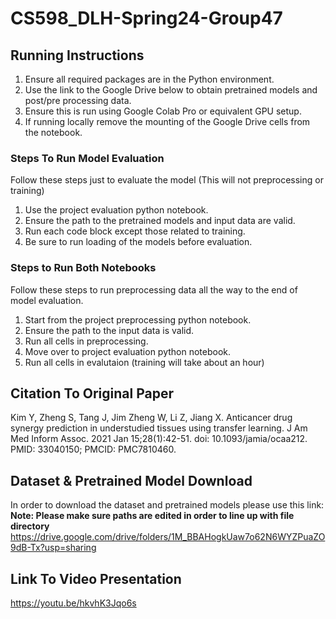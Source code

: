 # CS598_DLH-Spring24-Group47

## Running Instructions
1. Ensure all required packages are in the Python environment.
2. Use the link to the Google Drive below to obtain pretrained models and post/pre processing data.
3. Ensure this is run using Google Colab Pro or equivalent GPU setup.
4. If running locally remove the mounting of the Google Drive cells from the notebook.
### Steps To Run Model Evaluation
Follow these steps just to evaluate the model (This will not preprocessing or training)
1. Use the project evaluation python notebook.
2. Ensure the path to the pretrained models and input data are valid.
3. Run each code block except those related to training.
4. Be sure to run loading of the models before evaluation.
### Steps to Run Both Notebooks
Follow these steps to run preprocessing data all the way to the end of model evaluation.
1. Start from the project preprocessing python notebook.
2. Ensure the path to the input data is valid.
3. Run all cells in preprocessing.
4. Move over to project evaluation python notebook.
5. Run all cells in evalutaion (training will take about an hour)

## Citation To Original Paper
Kim Y, Zheng S, Tang J, Jim Zheng W, Li Z, Jiang X. Anticancer drug synergy prediction in understudied tissues using transfer learning. J Am Med Inform Assoc. 2021 Jan 15;28(1):42-51. doi: 10.1093/jamia/ocaa212. PMID: 33040150; PMCID: PMC7810460.

## Dataset & Pretrained Model Download
In order to download the dataset and pretrained models please use this link:
**Note: Please make sure paths are edited in order to line up with file directory**
https://drive.google.com/drive/folders/1M_BBAHogkUaw7o62N6WYZPuaZO9dB-Tx?usp=sharing

## Link To Video Presentation
https://youtu.be/hkvhK3Jqo6s
